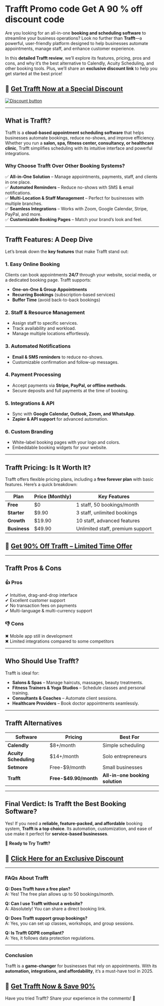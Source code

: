 
# Trafft Promo code Get A 90 % off discount code 
  

Are you looking for an all-in-one **booking and scheduling software** to streamline your business operations? Look no further than **Trafft**—a powerful, user-friendly platform designed to help businesses automate appointments, manage staff, and enhance customer experience.  

In this **detailed Trafft review**, we’ll explore its features, pricing, pros and cons, and why it’s the best alternative to Calendly, Acuity Scheduling, and other booking tools. Plus, we’ll share an **exclusive discount link** to help you get started at the best price!  

## 🔗 **[Get Trafft Now at a Special Discount](https://trafft.pxf.io/APAGBo)**  

[![Discount button](https://github.com/user-attachments/assets/05ef16eb-5cb5-40dc-990f-ef55b31f0e57)](https://trafft.pxf.io/APAGBo)



---

## **What is Trafft?**  

Trafft is a **cloud-based appointment scheduling software** that helps businesses automate bookings, reduce no-shows, and improve efficiency. Whether you run a **salon, spa, fitness center, consultancy, or healthcare clinic**, Trafft simplifies scheduling with its intuitive interface and powerful integrations.  

### **Why Choose Trafft Over Other Booking Systems?**  
✅ **All-in-One Solution** – Manage appointments, payments, staff, and clients in one place.  
✅ **Automated Reminders** – Reduce no-shows with SMS & email notifications.  
✅ **Multi-Location & Staff Management** – Perfect for businesses with multiple branches.  
✅ **Seamless Integrations** – Works with Zoom, Google Calendar, Stripe, PayPal, and more.  
✅ **Customizable Booking Pages** – Match your brand’s look and feel.  

---

## **Trafft Features: A Deep Dive**  

Let’s break down the **key features** that make Trafft stand out:  

### **1. Easy Online Booking**  
Clients can book appointments **24/7** through your website, social media, or a dedicated booking page. Trafft supports:  
- **One-on-One & Group Appointments**  
- **Recurring Bookings** (subscription-based services)  
- **Buffer Time** (avoid back-to-back bookings)  

### **2. Staff & Resource Management**  
- Assign staff to specific services.  
- Track availability and workload.  
- Manage multiple locations effortlessly.  

### **3. Automated Notifications**  
- **Email & SMS reminders** to reduce no-shows.  
- Customizable confirmation and follow-up messages.  

### **4. Payment Processing**  
- Accept payments via **Stripe, PayPal, or offline methods**.  
- Secure deposits and full payments at the time of booking.  

### **5. Integrations & API**  
- Sync with **Google Calendar, Outlook, Zoom, and WhatsApp**.  
- **Zapier & API support** for advanced automation.  

### **6. Custom Branding**  
- White-label booking pages with your logo and colors.  
- Embeddable booking widgets for your website.  

---

## **Trafft Pricing: Is It Worth It?**  

Trafft offers flexible pricing plans, including a **free forever plan** with basic features. Here’s a quick breakdown:  

| Plan        | Price (Monthly) | Key Features |
|-------------|----------------|--------------|
| **Free**    | $0             | 1 staff, 50 bookings/month |
| **Starter** | $9.90          | 3 staff, unlimited bookings |
| **Growth**  | $19.90         | 10 staff, advanced features |
| **Business**| $49.90         | Unlimited staff, premium support |

## 🔗 **[Get 90% Off Trafft – Limited Time Offer](https://trafft.pxf.io/APAGBo)**  

---

## **Trafft Pros & Cons**  

### **👍 Pros**  
✔ Intuitive, drag-and-drop interface  
✔ Excellent customer support  
✔ No transaction fees on payments  
✔ Multi-language & multi-currency support  

### **👎 Cons**  
✖ Mobile app still in development  
✖ Limited integrations compared to some competitors  

---

## **Who Should Use Trafft?**  

Trafft is ideal for:  
- **Salons & Spas** – Manage haircuts, massages, beauty treatments.  
- **Fitness Trainers & Yoga Studios** – Schedule classes and personal training.  
- **Consultants & Coaches** – Automate client sessions.  
- **Healthcare Providers** – Book doctor appointments seamlessly.  

---

## **Trafft Alternatives**  

| Software | Pricing | Best For |
|----------|---------|----------|
| **Calendly** | $8+/month | Simple scheduling |
| **Acuity Scheduling** | $14+/month | Solo entrepreneurs |
| **Setmore** | Free-$9/month | Small businesses |
| **Trafft** | **Free-$49.90/month** | **All-in-one booking solution** |

---

## **Final Verdict: Is Trafft the Best Booking Software?**  

Yes! If you need a **reliable, feature-packed, and affordable** booking system, **Trafft is a top choice**. Its automation, customization, and ease of use make it perfect for **service-based businesses**.  

🚀 **Ready to Try Trafft?**  
## 🔗 **[Click Here for an Exclusive Discount](https://trafft.pxf.io/APAGBo)**  

---

### **FAQs About Trafft**  

**Q: Does Trafft have a free plan?**  
A: Yes! The free plan allows up to 50 bookings/month.  

**Q: Can I use Trafft without a website?**  
A: Absolutely! You can share a direct booking link.  

**Q: Does Trafft support group bookings?**  
A: Yes, you can set up classes, workshops, and group sessions.  

**Q: Is Trafft GDPR compliant?**  
A: Yes, it follows data protection regulations.  

---

### **Conclusion**  

Trafft is a **game-changer** for businesses that rely on appointments. With its **automation, integrations, and affordability**, it’s a must-have tool in 2025.  

## 🔗 **[Get Trafft Now & Save 90%](https://trafft.pxf.io/APAGBo)**  

Have you tried Trafft? Share your experience in the comments! 🚀
